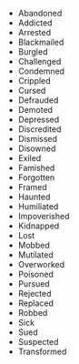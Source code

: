 * Abandoned
* Addicted
* Arrested
* Blackmailed
* Burgled
* Challenged
* Condemned
* Crippled
* Cursed
* Defrauded
* Demoted
* Depressed
* Discredited
* Dismissed
* Disowned
* Exiled
* Famished
* Forgotten
* Framed
* Haunted
* Humiliated
* Impoverished
* Kidnapped
* Lost
* Mobbed
* Mutilated
* Overworked
* Poisoned
* Pursued
* Rejected
* Replaced
* Robbed
* Sick
* Sued
* Suspected
* Transformed